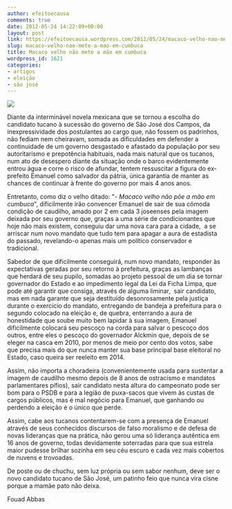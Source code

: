 ```yaml
---
author: efeitoecausa
comments: true
date: 2012-05-24 14:22:09+00:00
layout: post
link: https://efeitoecausa.wordpress.com/2012/05/24/macaco-velho-nao-mete-a-mao-em-cumbuca/
slug: macaco-velho-nao-mete-a-mao-em-cumbuca
title: Macaco velho não mete a mão em cumbuca
wordpress_id: 1621
categories:
- artigos
- eleição
- são josé
---
```


[![](http://efeitoecausa.files.wordpress.com/2012/05/macaco-na-cumbuca.jpg)](http://efeitoecausa.files.wordpress.com/2012/05/macaco-na-cumbuca.jpg)

Diante da interminável novela mexicana que se tornou a escolha do candidato tucano à sucessão do governo de São José dos Campos, da inexpressividade dos postulantes ao cargo que, não fossem os padrinhos, não fediam nem cheiravam, somada as dificuldades em defender a continuidade de um governo desgastado e afastado da população por seu autoritarismo e prepotência habituais, nada mais natural que os tucanos, num ato de desespero diante da situação onde o barco evidentemente entrou água e corre o risco de afundar, tentem ressuscitar a figura do ex-prefeito Emanuel como salvador da pátria, única garantia de manter as chances de continuar à frente do governo por mais 4 anos anos.

Entretanto, como diz o velho ditado: "- _Macaco velho não põe a mão em cumbuca_", dificilmente irão convencer Emanuel de sair de sua cômoda condição de caudilho, amado por 2 em cada 3 joseenses pela imagem deixada por seu governo que, graças a uma série de condicionantes que hoje não mais existem, conseguiu dar uma nova cara para a cidade,  a se arriscar num novo mandato que tudo tem para apagar a aura de estadista do passado, revelando-o apenas mais um político conservador e tradicional.

Sabedor de que dificilmente conseguirá, num novo mandato, responder às expectativas geradas por seu retorno à prefeitura, graças as lambanças que herdará de seu pupilo, somadas ao projeto pessoal de um dia se tornar governador do Estado e ao impedimento legal da Lei da Ficha Limpa, que pode até garantir que consiga, através de alguma liminar,  sair candidato, mas em nada garante que seja destituído desonrosamente pela justiça durante o exercício do mandato, entregando de bandeja a prefeitura para o segundo colocado na eleição e, de quebra, enterrando a aura de honestidade que soube muito bem lapidar à sua imagem, Emanuel dificilmente colocará seu pescoço na corda para salvar o pescoço dos outros, entre eles o pescoço do governador Alckmin que, depois de se eleger na casca em 2010, por menos de meio por cento dos votos, sabe que precisa mais do que nunca manter sua base principal base eleitoral no Estado, caso queira ser reeleito em 2014.

Assim, não importa a choradeira (convenientemente usada para sustentar a imagem de caudilho mesmo depois de 8 anos de ostracismo e mandatos parlamentares pífios), sair candidato nesta altura do campeonato pode ser bom para o PSDB e para a legião de puxa-sacos que vivem às custas de cargos públicos, mas é mal negócio para Emanuel, que ganhando ou perdendo a eleição é o único que perde.

Assim, cabe aos tucanos contentarem-se com a presença de Emanuel através de seus conhecidos discursos de falso moralismo e de defesa de novas lideranças que na prática, não gerou uma só liderança autêntica em 16 anos de governo, todas devidamente soterradas para que sua estrela maior pudesse brilhar sozinha em seu céu escuro e cada vez mais cobertos de nuvens e trovoadas.

De poste ou de chuchu, sem luz própria ou sem sabor nenhum, deve ser o novo candidato tucano de São José, um patinho feio que nunca vira cisne porque a mamãe pato não deixa.



Fouad Abbas




